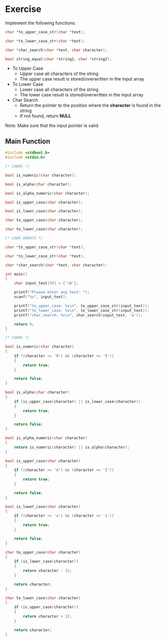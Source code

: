 # Exercise

Implement the following functions:

```cpp
char *to_upper_case_str(char *text);

char *to_lower_case_str(char *text);

char *char_search(char *text, char character);

bool string_equal(char *string1, char *string2);
```

- To Upper Case
  - Upper case all characters of the string
  - The upper case result is stored/overwritten in the input array
- To Lower Case
  - Lower case all characters of the string
  - The lower case result is stored/overwritten in the input array
- Char Search
  - Return the pointer to the position where the **character** is found in the string
  - If not found, return **NULL**

Note: Make sure that the input pointer is valid.

## Main Function

```cpp
#include <stdbool.h>
#include <stdio.h>

/* CHARS */

bool is_numeric(char character);

bool is_alpha(char character);

bool is_alpha_numeric(char character);

bool is_upper_case(char character);

bool is_lower_case(char character);

char to_upper_case(char character);

char to_lower_case(char character);

/* CHAR ARRAYS */

char *to_upper_case_str(char *text);

char *to_lower_case_str(char *text);

char *char_search(char *text, char character);

int main()
{
    char input_text[50] = {'\0'};

    printf("Please enter any text: ");
    scanf("%s", input_text);

    printf("to_upper_case: %s\n", to_upper_case_str(input_text));
    printf("to_lower_case: %s\n", to_lower_case_str(input_text));
    printf("char_search: %s\n", char_search(input_text, 'a'));

    return 0;
}

/* CHARS */

bool is_numeric(char character)
{
    if ((character >= '0') && (character <= '9'))
    {
        return true;
    }

    return false;
}

bool is_alpha(char character)
{
    if (is_upper_case(character) || is_lower_case(character))
    {
        return true;
    }

    return false;
}

bool is_alpha_numeric(char character)
{
    return is_numeric(character) || is_alpha(character);
}

bool is_upper_case(char character)
{
    if ((character >= 'A') && (character <= 'Z'))
    {
        return true;
    }

    return false;
}

bool is_lower_case(char character)
{
    if ((character >= 'a') && (character <= 'z'))
    {
        return true;
    }

    return false;
}

char to_upper_case(char character)
{
    if (is_lower_case(character))
    {
        return character - 32;
    }

    return character;
}

char to_lower_case(char character)
{
    if (is_upper_case(character))
    {
        return character + 32;
    }

    return character;
}
```
